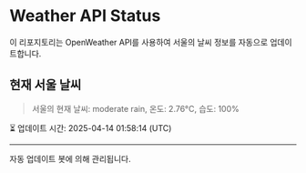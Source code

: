 
# Weather API Status

이 리포지토리는 OpenWeather API를 사용하여 서울의 날씨 정보를 자동으로 업데이트합니다.

## 현재 서울 날씨
> 서울의 현재 날씨: moderate rain, 온도: 2.76°C, 습도: 100%

⏳ 업데이트 시간: 2025-04-14 01:58:14 (UTC)

---
자동 업데이트 봇에 의해 관리됩니다.
